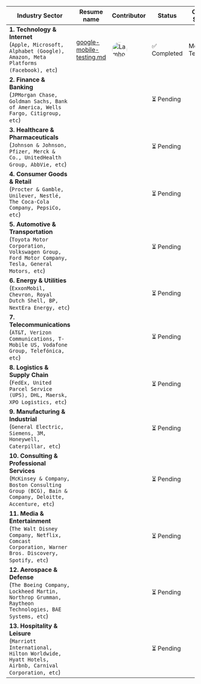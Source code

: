 | Industry Sector                                                                                                                               | Resume name                                      | Contributor                                                                                                      | Status    | Core Skill     | Resume link                    |
|-----------------------------------------------------------------------------------------------------------------------------------------------|--------------------------------------------------|------------------------------------------------------------------------------------------------------------------|-----------|----------------|--------------------------------|
| **1. Technology & Internet**<br>(`Apple, Microsoft, Alphabet (Google), Amazon, Meta Platforms (Facebook), etc`)                               | [google-mobile-testing.md](1/google-mobile-testing.md) | [<img src="https://github.com/lamhotsiagian.png?size=40" alt="Lamhot Siagian" width="40" height="40" style="border-radius:50%;">](https://github.com/lamhotsiagian) | ✅ Completed | Mobile Testing | [🔗](1/google-mobile-testing.md) |
| **2. Finance & Banking**<br>(`JPMorgan Chase, Goldman Sachs, Bank of America, Wells Fargo, Citigroup, etc`)                                   |                                                  |                                                                                                                  | ⏳ Pending |                |                                |
| **3. Healthcare & Pharmaceuticals**<br>(`Johnson & Johnson, Pfizer, Merck & Co., UnitedHealth Group, AbbVie, etc`)                            |                                                  |                                                                                                                  | ⏳ Pending |                |                                |
| **4. Consumer Goods & Retail**<br>(`Procter & Gamble, Unilever, Nestlé, The Coca-Cola Company, PepsiCo, etc`)                                 |                                                  |                                                                                                                  | ⏳ Pending |                |                                |
| **5. Automotive & Transportation**<br>(`Toyota Motor Corporation, Volkswagen Group, Ford Motor Company, Tesla, General Motors, etc`)          |                                                  |                                                                                                                  | ⏳ Pending |                |                                |
| **6. Energy & Utilities**<br>(`ExxonMobil, Chevron, Royal Dutch Shell, BP, NextEra Energy, etc`)                                              |                                                  |                                                                                                                  | ⏳ Pending |                |                                |
| **7. Telecommunications**<br>(`AT&T, Verizon Communications, T-Mobile US, Vodafone Group, Telefónica, etc`)                                   |                                                  |                                                                                                                  | ⏳ Pending |                |                                |
| **8. Logistics & Supply Chain**<br>(`FedEx, United Parcel Service (UPS), DHL, Maersk, XPO Logistics, etc`)                                    |                                                  |                                                                                                                  | ⏳ Pending |                |                                |
| **9. Manufacturing & Industrial**<br>(`General Electric, Siemens, 3M, Honeywell, Caterpillar, etc`)                                           |                                                  |                                                                                                                  | ⏳ Pending |                |                                |
| **10. Consulting & Professional Services**<br>(`McKinsey & Company, Boston Consulting Group (BCG), Bain & Company, Deloitte, Accenture, etc`) |                                                  |                                                                                                                  | ⏳ Pending |                |                                |
| **11. Media & Entertainment**<br>(`The Walt Disney Company, Netflix, Comcast Corporation, Warner Bros. Discovery, Spotify, etc`)              |                                                  |                                                                                                                  | ⏳ Pending |                |                                |
| **12. Aerospace & Defense**<br>(`The Boeing Company, Lockheed Martin, Northrop Grumman, Raytheon Technologies, BAE Systems, etc`)             |                                                  |                                                                                                                  | ⏳ Pending |                |                                |
| **13. Hospitality & Leisure**<br>(`Marriott International, Hilton Worldwide, Hyatt Hotels, Airbnb, Carnival Corporation, etc`)                |                                                  |                                                                                                                  | ⏳ Pending |                |                                |
